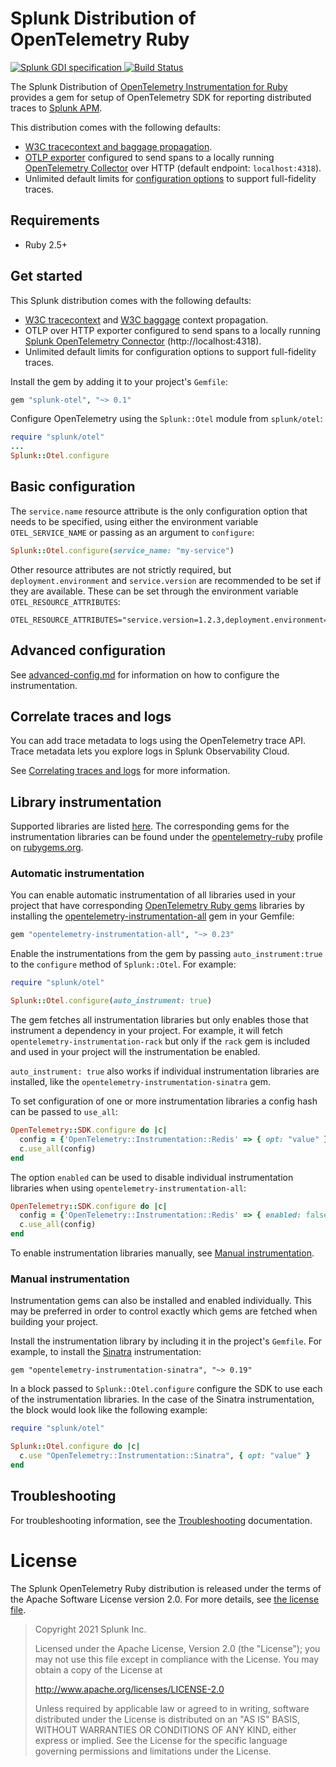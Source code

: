 # Splunk Distribution of OpenTelemetry Ruby

<p align="left">
  <a href="https://github.com/signalfx/gdi-specification/releases/tag/v1.2.0">
    <img alt="Splunk GDI specification" src="https://img.shields.io/badge/GDI-1.2.0-blueviolet?style=for-the-badge">
  </a>
  <a href="https://github.com/signalfx/splunk-otel-ruby/actions?query=workflow%3A%22Ruby+CI%22">
    <img alt="Build Status" src="https://img.shields.io/github/workflow/status/signalfx/splunk-otel-ruby/Ruby%20CI?style=for-the-badge">
  </a>
</p>

The Splunk Distribution of [OpenTelemetry Instrumentation for
Ruby](https://github.com/open-telemetry/opentelemetry-ruby) provides a gem for
setup of OpenTelemetry SDK for reporting distributed traces to [Splunk
APM](https://docs.splunk.com/Observability/apm/intro-to-apm.html).

This distribution comes with the following defaults:

- [W3C tracecontext and baggage propagation](https://www.w3.org/TR/trace-context).
- [OTLP exporter](https://rubygems.org/gems/opentelemetry-exporter-otlp)
  configured to send spans to a locally running [OpenTelemetry
  Collector](https://github.com/open-telemetry/opentelemetry-collector) over
  HTTP (default endpoint: `localhost:4318`).
- Unlimited default limits for [configuration options](#trace-configuration) to
  support full-fidelity traces.

## Requirements

- Ruby 2.5+

## Get started

This Splunk distribution comes with the following defaults:

- [W3C tracecontext](https://www.w3.org/TR/trace-context/) and [W3C
  baggage](https://www.w3.org/TR/baggage/) context propagation.
- OTLP over HTTP exporter configured to send spans to a locally running [Splunk
  OpenTelemetry Connector](https://github.com/signalfx/splunk-otel-collector)
  (http://localhost:4318).
- Unlimited default limits for configuration options to support full-fidelity
  traces.

Install the gem by adding it to your project's `Gemfile`:

``` ruby
gem "splunk-otel", "~> 0.1"
```

Configure OpenTelemetry using the `Splunk::Otel` module from `splunk/otel`:

``` ruby
require "splunk/otel"
...
Splunk::Otel.configure
```

## Basic configuration

The `service.name` resource attribute is the only configuration option that
needs to be specified, using either the environment variable `OTEL_SERVICE_NAME`
or passing as an argument to `configure`:

``` ruby
Splunk::Otel.configure(service_name: "my-service")
```

Other resource attributes are not strictly required, but
`deployment.environment` and `service.version` are recommended to be set if they
are available. These can be set through the environment variable
`OTEL_RESOURCE_ATTRIBUTES`:

``` 
OTEL_RESOURCE_ATTRIBUTES="service.version=1.2.3,deployment.environment=production"
```

## Advanced configuration

See [advanced-config.md](docs/advanced-config.md) for information on how to
configure the instrumentation.

## Correlate traces and logs

You can add trace metadata to logs using the OpenTelemetry trace API. Trace
metadata lets you explore logs in Splunk Observability Cloud.

See [Correlating traces and logs](docs/correlating-traces-and-logs.md) for more information.

## Library instrumentation

Supported libraries are listed
[here](https://github.com/open-telemetry/opentelemetry-ruby/tree/main/instrumentation).
The corresponding gems for the instrumentation libraries can be found under the
[opentelemetry-ruby](https://rubygems.org/profiles/opentelemetry-ruby) profile
on [rubygems.org](https://rubygems.org).

### Automatic instrumentation

You can enable automatic instrumentation of all libraries used in your project
that have corresponding [OpenTelemetry Ruby
gems](https://rubygems.org/profiles/opentelemetry-ruby) libraries by installing
the
[opentelemetry-instrumentation-all](https://rubygems.org/gems/opentelemetry-instrumentation-all)
gem in your Gemfile:

``` ruby
gem "opentelemetry-instrumentation-all", "~> 0.23" 
```

Enable the instrumentations from the gem by passing `auto_instrument:true` to
the `configure` method of `Splunk::Otel`. For example:

``` ruby
require "splunk/otel"

Splunk::Otel.configure(auto_instrument: true)
```

The gem fetches all instrumentation libraries but only enables those that
instrument a dependency in your project. For example, it will fetch
`opentelemetry-instrumentation-rack` but only if the `rack` gem is included and
used in your project will the instrumentation be enabled.

`auto_instrument: true` also works if individual instrumentation libraries are
installed, like the `opentelemetry-instrumentation-sinatra` gem.

To set configuration of one or more instrumentation libraries a config hash
can be passed to `use_all`:

``` ruby
OpenTelemetry::SDK.configure do |c|
  config = {'OpenTelemetry::Instrumentation::Redis' => { opt: "value" }}
  c.use_all(config)
end
```

The option `enabled` can be used to disable individual instrumentation libraries
when using `opentelemetry-instrumentation-all`:

``` ruby
OpenTelemetry::SDK.configure do |c|
  config = {'OpenTelemetry::Instrumentation::Redis' => { enabled: false }}
  c.use_all(config)
end
```

To enable instrumentation libraries manually, see [Manual instrumentation](#manually-instrument-code).

### Manual instrumentation

Instrumentation gems can also be installed and enabled individually. This may be
preferred in order to control exactly which gems are fetched when building your project.

Install the instrumentation library by including it in
the project's `Gemfile`. For example, to install the
[Sinatra](https://rubygems.org/gems/opentelemetry-instrumentation-sinatra)
instrumentation:

``` 
gem "opentelemetry-instrumentation-sinatra", "~> 0.19"
```

In a block passed to `Splunk::Otel.configure` configure the SDK to use
each of the instrumentation libraries. In the case of the Sinatra instrumentation,
the block would look like the following example:

``` ruby
require "splunk/otel"

Splunk::Otel.configure do |c|
  c.use "OpenTelemetry::Instrumentation::Sinatra", { opt: "value" }
end
```

## Troubleshooting

For troubleshooting information, see the [Troubleshooting](docs/troubleshooting.md) documentation.

# License

The Splunk OpenTelemetry Ruby distribution is released under the terms of the
Apache Software License version 2.0. For more details, see [the license
file](./LICENSE).

> Copyright 2021 Splunk Inc.
>
> Licensed under the Apache License, Version 2.0 (the "License"); you may not use this file except in compliance with the License. You may obtain a copy of the License at
>
> http://www.apache.org/licenses/LICENSE-2.0
>
> Unless required by applicable law or agreed to in writing, software distributed under the License is distributed on an "AS IS" BASIS, WITHOUT WARRANTIES OR CONDITIONS OF ANY KIND, either express or implied. See the License for the specific language governing permissions and limitations under the License.
